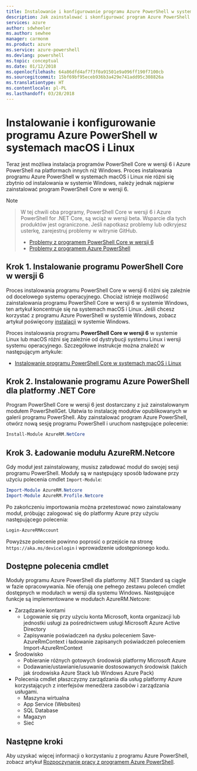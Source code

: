 ```yaml
---
title: Instalowanie i konfigurowanie programu Azure PowerShell w systemach macOS i Linux | Microsoft Docs
description: Jak zainstalować i skonfigurować program Azure PowerShell do pierwszego użycia w systemach macOS i Linux.
services: azure
author: sdwheeler
ms.author: sewhee
manager: carmonm
ms.product: azure
ms.service: azure-powershell
ms.devlang: powershell
ms.topic: conceptual
ms.date: 01/12/2018
ms.openlocfilehash: 64a86dfd4af7f3f0a91501e9a096ff190f7100cb
ms.sourcegitcommit: 15bf69bf95eceb936b3a429e741add95c308826a
ms.translationtype: HT
ms.contentlocale: pl-PL
ms.lasthandoff: 03/28/2018
---
```

# <a name="install-and-configure-azure-powershell-on-macos-and-linux"></a>Instalowanie i konfigurowanie programu Azure PowerShell w systemach macOS i Linux

Teraz jest możliwa instalacja programów PowerShell Core w wersji 6 i Azure PowerShell na platformach innych niż Windows.
Proces instalowania programu Azure PowerShell w systemach macOS i Linux nie różni się zbytnio od instalowania w systemie Windows, należy jednak najpierw zainstalować program PowerShell Core w wersji 6.

> [!NOTE]

> W tej chwili oba programy, PowerShell Core w wersji 6 i Azure PowerShell for .NET Core, są wciąż w wersji beta.
> Wsparcie dla tych produktów jest ograniczone. Jeśli napotkasz problemy lub odkryjesz usterkę, zarejestruj problemy w witrynie GitHub.
>
> * [Problemy z programem PowerShell Core w wersji 6](https://github.com/PowerShell/PowerShell/issues)
> * [Problemy z programem Azure PowerShell](https://github.com/azure/azure-docs-powershell/issues)

## <a name="step-1-install-powershell-core-v6"></a>Krok 1. Instalowanie programu PowerShell Core w wersji 6

Proces instalowania programu PowerShell Core w wersji 6 różni się zależnie od docelowego systemu operacyjnego.
Chociaż istnieje możliwość zainstalowania programu PowerShell Core w wersji 6 w systemie Windows, ten artykuł koncentruje się na systemach macOS i Linux. Jeśli chcesz korzystać z programu Azure PowerShell w systemie Windows, zobacz artykuł poświęcony [instalacji](./install-azurerm-ps.md) w systemie Windows.

Proces instalowania programu **PowerShell Core w wersji 6** w systemie Linux lub macOS różni się zależnie od dystrybucji systemu Linux i wersji systemu operacyjnego.
Szczegółowe instrukcje można znaleźć w następującym artykule:

- [Instalowanie programu PowerShell Core w systemach macOS i Linux](/powershell/scripting/setup/installing-powershell-core-on-macos-and-linux)

## <a name="step-2-install-azure-powershell-for-net-core"></a>Krok 2. Instalowanie programu Azure PowerShell dla platformy .NET Core

Program PowerShell Core w wersji 6 jest dostarczany z już zainstalowanym modułem PowerShellGet. Ułatwia to instalację modułów opublikowanych w galerii programu PowerShell. Aby zainstalować program Azure PowerShell, otwórz nową sesję programu PowerShell i uruchom następujące polecenie:

```powershell
Install-Module AzureRM.NetCore
```

## <a name="step-3-load-the-azurermnetcore-module"></a>Krok 3. Ładowanie modułu AzureRM.Netcore

Gdy moduł jest zainstalowany, musisz załadować moduł do swojej sesji programu PowerShell. Moduły są w następujący sposób ładowane przy użyciu polecenia cmdlet `Import-Module`:

```powershell
Import-Module AzureRM.Netcore
Import-Module AzureRM.Profile.Netcore
```

Po zakończeniu importowania można przetestować nowo zainstalowany moduł, próbując zalogować się do platformy Azure przy użyciu następującego polecenia:

```powershell
Login-AzureRMAccount
```

Powyższe polecenie powinno poprosić o przejście na stronę `https://aka.ms/devicelogin` i wprowadzenie udostępnionego kodu.

## <a name="available-cmdlets"></a>Dostępne polecenia cmdlet

Moduły programu Azure PowerShell dla platformy .NET Standard są ciągle w fazie opracowywania. Nie oferują one pełnego zestawu poleceń cmdlet dostępnych w modułach w wersji dla systemu Windows. Następujące funkcje są implementowane w modułach AzureRM.Netcore:

* Zarządzanie kontami
  - Logowanie się przy użyciu konta Microsoft, konta organizacji lub jednostki usługi za pośrednictwem usługi Microsoft Azure Active Directory
  - Zapisywanie poświadczeń na dysku poleceniem Save-AzureRmContext i ładowanie zapisanych poświadczeń poleceniem Import-AzureRmContext
* Środowisko
  - Pobieranie różnych gotowych środowisk platformy Microsoft Azure
  - Dodawanie/ustawianie/usuwanie dostosowanych środowisk (takich jak środowiska Azure Stack lub Windows Azure Pack)
* Polecenia cmdlet płaszczyzny zarządzania dla usług platformy Azure korzystających z interfejsów menedżera zasobów i zarządzania usługami.
  - Maszyna wirtualna
  - App Service (Websites)
  - SQL Database
  - Magazyn
  - Sieć

## <a name="next-steps"></a>Następne kroki

Aby uzyskać więcej informacji o korzystaniu z programu Azure PowerShell, zobacz artykuł [Rozpoczynanie pracy z programem Azure PowerShell](get-started-azureps.md).
